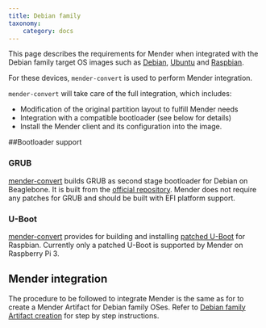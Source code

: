 ```yaml
---
title: Debian family
taxonomy:
    category: docs
---
```


This page describes the requirements for Mender when integrated with the Debian
family target OS images such as [Debian](https://www.debian.org/?target=_blank),
[Ubuntu](https://www.ubuntu.com/?target=_blank) and
[Raspbian](https://www.raspberrypi.org/downloads/raspbian/?target=_blank).

For these devices, `mender-convert` is used to perform Mender integration.

`mender-convert` will take care of the full integration, which includes:
* Modification of the original partition layout to fulfill Mender needs
* Integration with a compatible bootloader (see below for details)
* Install the Mender client and its configuration into the image.

##Bootloader support

### GRUB

[mender-convert](https://github.com/mendersoftware/mender-convert?target=_blank)
builds GRUB as second stage bootloader for Debian on Beaglebone. It is built
from the [official
repository](https://www.gnu.org/software/grub/grub-download.html?target=_blank).
Mender does not require any patches for GRUB and should be built with EFI
platform support.

### U-Boot

[mender-convert](https://github.com/mendersoftware/mender-convert?target=_blank)
provides for building and installing [patched
U-Boot](https://github.com/mendersoftware/uboot-mender?target=_blank) for
Raspbian. Currently only a patched U-Boot is supported by Mender on Raspberry Pi
3.

## Mender integration

The procedure to be followed to integrate Mender is the same as for to create a
Mender Artifact for Debian family OSes. Refer to [Debian family Artifact
creation](../../artifacts/debian-family) for step by step instructions.
